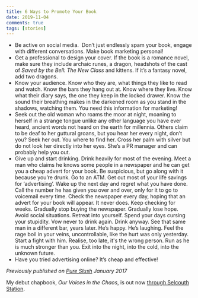 ```yaml
---   
title: 6 Ways to Promote Your Book  
date: 2019-11-04
comments: true  
tags: [stories]  
---   
```

* Be active on social media.  Don’t just endlessly spam your book, engage with different conversations. Make book marketing personal!
* Get a professional to design your cover. If the book is a romance novel, make sure they include archaic runes, a dragon, headshots of the cast of *Saved by the Bell: The New Class* and kittens. If it’s a fantasy novel, add two dragons.
* Know your audience. Know who they are, what things they like to read and watch. Know the bars they hang out at. Know where they live. Know what their diary says, the one they keep in the locked drawer. Know the sound their breathing makes in the darkened room as you stand in the shadows, watching them. You need this information for marketing!
* Seek out the old woman who roams the moor at night, moaning to herself in a strange tongue unlike any other language you have ever heard, ancient words not heard on the earth for millennia. Others claim to be deaf to her guttural groans, but you hear her every night, don’t you? Seek her out. You where to find her. Cross her palm with silver but do not look her directly into her eyes. She’s a PR manager and can probably help you out.
* Give up and start drinking. Drink heavily for most of the evening. Meet a man who claims he knows some people in a newspaper and he can get you a cheap advert for your book. Be suspicious, but go along with it because you’re drunk. Go to an ATM. Get out most of your life savings for ‘advertising’. Wake up the next day and regret what you have done. Call the number he has given you over and over, only for it to go to voicemail every time. Check the newspaper every day, hoping that an advert for your book will appear. It never does. Keep checking for weeks. Gradually stop buying the newspaper. Gradually lose hope. Avoid social situations. Retreat into yourself. Spend your days cursing your stupidity. Vow never to drink again. Drink anyway. See that same man in a different bar, years later. He’s happy. He’s laughing. Feel the rage boil in your veins, uncontrollable, like the hurt was only yesterday. Start a fight with him. Realise, too late, it's the wrong person. Run as he is much stronger than you. Exit into the night, into the cold, into the unknown future.
* Have you tried advertising online? It’s cheap and effective! </ol>  

*Previously published on *<a href="https://pureslush.com/">*Pure Slush*</a>* January 2017*  

My debut chapbook, *Our Voices in the Chaos*, is out now <a href="https://www.selcouthstation.com/product-page/our-voices-in-the-chaos">through Selcouth Station</a>.  
